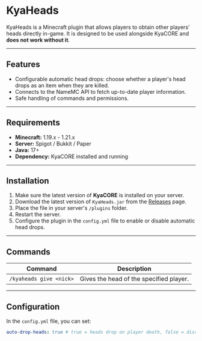 # KyaHeads

KyaHeads is a Minecraft plugin that allows players to obtain other players' heads directly in-game. It is designed to be used alongside KyaCORE and **does not work without it**.

---

## Features

- Configurable automatic head drops: choose whether a player's head drops as an item when they are killed.  
- Connects to the NameMC API to fetch up-to-date player information.  
- Safe handling of commands and permissions.

---

## Requirements

- **Minecraft:** 1.19.x - 1.21.x  
- **Server:** Spigot / Bukkit / Paper  
- **Java:** 17+  
- **Dependency:** KyaCORE installed and running

---

## Installation

1. Make sure the latest version of **KyaCORE** is installed on your server.  
2. Download the latest version of `KyaHeads.jar` from the [Releases](https://github.com/Kyamahh/KyaHeads/releases) page.  
3. Place the file in your server's `/plugins` folder.  
4. Restart the server.  
5. Configure the plugin in the `config.yml` file to enable or disable automatic head drops.

---

## Commands

| Command | Description |
|---------|------------|
| `/kyaheads give <nick>` | Gives the head of the specified player. |

---

## Configuration

In the `config.yml` file, you can set:  

```yaml
auto-drop-heads: true # true = heads drop on player death, false = disabled
